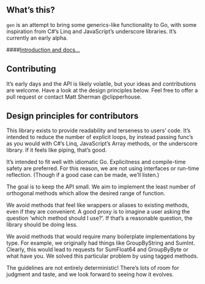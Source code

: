 ## What’s this?

`gen` is an attempt to bring some generics-like functionality to Go, with some inspiration from C#’s Linq and JavaScript’s underscore libraries. It’s currently an early alpha.

####<a href="http://clipperhouse.github.io/gen/">Introduction and docs...</a>

## Contributing

It’s early days and the API is likely volatile, but your ideas and contributions are welcome. Have a look at the design principles below. Feel free to offer a pull request or contact Matt Sherman @clipperhouse.

## Design principles for contributors

This library exists to provide readability and terseness to users’ code. It’s intended to reduce the number of explicit loops, by instead passing func’s as you would with C#’s Linq, JavaScript’s Array methods, or the underscore library. If it feels like piping, that’s good.

It’s intended to fit well with idiomatic Go. Explicitness and compile-time safety are preferred. For this reason, we are not using interfaces or run-time reflection. (Though if a good case can be made, we’ll listen.)

The goal is to keep the API small. We aim to implement the least number of orthogonal methods which allow the desired range of function.

We avoid methods that feel like wrappers or aliases to existing methods, even if they are convenient. A good proxy is to imagine a user asking the question ‘which method should I use?’. If that’s a reasonable question, the library should be doing less.

We avoid methods that would require many boilerplate implementations by type. For example, we originally had things like GroupByString and SumInt. Clearly, this would lead to requests for SumFloat64 and GroupByByte or what have you. We solved this particular problem by using tagged methods.

The guidelines are not entirely deterministic! There’s lots of room for judgment and taste, and we look forward to seeing how it evolves.